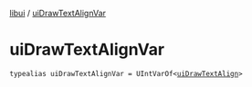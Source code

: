 [libui](index.md) / [uiDrawTextAlignVar](./ui-draw-text-align-var.md)

# uiDrawTextAlignVar

`typealias uiDrawTextAlignVar = UIntVarOf<`[`uiDrawTextAlign`](ui-draw-text-align.md)`>`